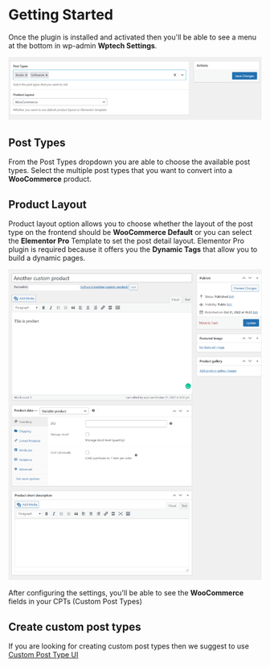 
# Getting Started

Once the plugin is installed and activated then you'll be able to see a menu at the bottom in wp-admin **Wptech Settings**.

![image](/images/wptech-wc-product-settings.png)

## Post Types

From the Post Types dropdown you are able to choose the available post types. Select the multiple post types that you want to convert into a **WooCommerce** product.

## Product Layout

Product layout option allows you to choose whether the layout of the post type on the frontend should be **WooCommerce Default** or you can select the **Elementor Pro** Template to set the post detail layout. Elementor Pro plugin is required because it offers you the **Dynamic Tags** that allow you to build a dynamic pages.

![image](/images/screenshot-wpcs.test-2022.10.28-17_06_35.png)

After configuring the settings, you'll be able to see the **WooCommerce** fields in your CPTs (Custom Post Types)

## Create custom post types

If you are looking for creating custom post types then we suggest to use [Custom Post Type UI](https://wordpress.org/plugins/custom-post-type-ui/)